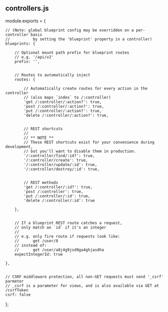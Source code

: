 ## controllers.js
module.exports = {
  
	// (Note: global blueprint config may be overridden on a per-controller basis
	//			by setting the 'blueprint' property in a controller)
	blueprints: {

		// Optional mount path prefix for blueprint routes
		// e.g. '/api/v2'
		prefix: '',


		// Routes to automatically inject
		routes: {

			// Automatically create routes for every action in the controller
			// (also maps `index` to /:controller)
			'get /:controller/:action?': true,
			'post /:controller/:action?': true,
			'put /:controller/:action?': true,
			'delete /:controller/:action?': true,


			// REST shortcuts
			//
			// ** NOTE **
			// These REST shortcuts exist for your convenience during development,
			// but you'll want to disable them in production.
			'/:controller/find/:id?': true,
			'/:controller/create': true,
			'/:controller/update/:id': true,
			'/:controller/destroy/:id': true,


			// REST methods
			'get /:controller/:id?': true,
			'post /:controller': true,
			'put /:controller/:id': true,
			'delete /:controller/:id': true

		},


		// If a blueprint REST route catches a request,
		// only match an `id` if it's an integer
		//
		// e.g.	only fire route if requests look like:
		//		get /user/8
		// instead of:
		//		get /user/a8j4g9jsd9ga4ghjasdha
		expectIntegerId: true

	},
	
	
	// CSRF middleware protection, all non-GET requests must send '_csrf' parmeter
	// _csrf is a parameter for views, and is also available via GET at /csrfToken
	csrf: false

};
